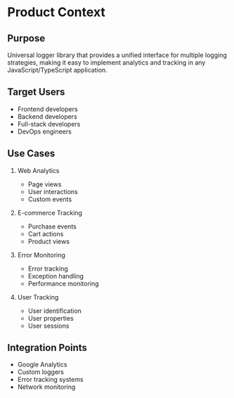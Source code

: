 # Product Context

## Purpose
Universal logger library that provides a unified interface for multiple logging strategies, making it easy to implement analytics and tracking in any JavaScript/TypeScript application.

## Target Users
- Frontend developers
- Backend developers
- Full-stack developers
- DevOps engineers

## Use Cases
1. Web Analytics
   - Page views
   - User interactions
   - Custom events

2. E-commerce Tracking
   - Purchase events
   - Cart actions
   - Product views

3. Error Monitoring
   - Error tracking
   - Exception handling
   - Performance monitoring

4. User Tracking
   - User identification
   - User properties
   - User sessions

## Integration Points
- Google Analytics
- Custom loggers
- Error tracking systems
- Network monitoring